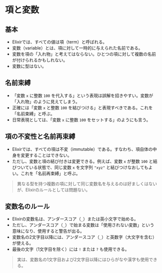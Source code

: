 # 項と変数

## 基本

* Elixirでは、すべての値は項（term）と呼ばれる。
* 変数（variable）とは、項に対して一時的に与えられた名前である。
* 変数を項の「入れ物」と考えてはならない。ひとつの項に対して複数の名前が付けられるかもしれない。
* 変数に型はない。

## 名前束縛

* 「変数 `x` に整数 `100` を代入する」という表現は誤解を招きやすい。変数が「入れ物」のように見えてしまう。
* 正確には「変数 `x` と整数 `100` を結びつける」と表現すべきである。これを「名前束縛」と呼ぶ。
* 日常表現としては、「変数 `x` に整数 `100` をセットする」のようにも言う。

## 項の不変性と名前再束縛

* Elixirでは、すべての項は不変（immutable）である。すなわち、項自体の中身を変更することはできない。
* ただし、変数と項の結び付きは変更できる。例えば、変数 `x` が整数 `100` と結びついている状態で、同じ変数 `x` を文字列 `"xyz"` と結びつけなおしてもよい。これを「名前再束縛」と呼ぶ。

> 異なる型を持つ複数の項に対して同じ変数名を与えるのは好ましくはないが、Elixirのルールとしては問題ない。

## 変数名のルール

* Elixirの変数名は、アンダースコア（`_`）または英小文字で始める。
* ただし、アンダースコア（`_`）で始まる変数は「使用されない変数」という意味になり、使用すると警告が出る。
* 変数名の2文字目以降には、アンダースコア（`_`）と英数字（大文字を含む）が使える。
* 最後の文字（1文字目を除く）には `!` または `?` も使用できる。

> 実は、変数名の1文字目および2文字目以降にはひらがなや漢字も使用できる。
